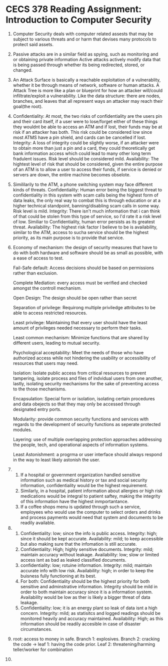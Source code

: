 # CECS 378 Reading Assignment: Introduction to Computer Security

1.  Computer Security deals with computer related assests that may be subject to various threats and or harm that
    devises many protocols to protect said assets. 

2.  Passive attacks are in a similar field as spying, such as monitoring and or obtaining private information
    Active attacks actively modify data that is being passed through whether its being redirected, stored, or changed. 

3.  An Attack Surface is basically a reachable exploitation of a vulnerablity, whether it be through means of
    network, software or human attacks.
    A Attack Tree is more like a plan or blueprint for how an attacker will/could infiltrate/exploit a vulnerability. Like the data structure: there are nodes, branches, and leaves that all represent ways an attacker may reach their goal(the root). 

4.  Confidentiality:  At most, the two risks of confidentiality are the users pin and their card itself, if a user 
    were to lose/forget either of these things they wouldnt be able to access an ATM and if lost, their funds may be at risk if an attacker has both. This risk could be considered low since most ATMS have a pin shield, and cards can be cancelled if lost. 
    Integrity: A loss of integrity could be slightly worse, if an attacker were to obtain more than just a pin and a card, they could theoretically get bank information access which could lead to many other long term fradulent issues. Risk level should be considered mild.
    Availability: The hightest level of risk that should be considered, given the entire purpose of an ATM is to allow a user to access their funds, if service is denied or servers are down, the entire machine becomes obselote. 

5.  Simililarily to the ATM, a phone switching system may face different kinds of threats. 
    Confidentiality: Human error being the biggest threat to confidentiality in this system with scam calls being the highest form of data leaks, the only real way to combat this is through education or at a higher technical standpoint, banning/disabling scam calls in some way. Risk level is mild. 
    Integrity: There isn't much information that i can think of that could be stolen from this type of service, so I'd rate it a risk level of low. Similiar to Confidentiality, human error persists as its greatest threat. 
    Availability: The highest risk factor I believe to be is availability, similar to the ATM, access to sucha  service should be the highest priority, as its main purpose is to provide that service. 

6.  Economy of mechanism: the design of security measures that have to do with both hardware and software should
    be  as small as possible, with a ease of access to test.
    
    Fail-Safe default: Access decisions should be based on permissions rather than exclusion.
    
    Complete Mediation: every access must be verified and checked amongst the controll mechanism. 
    
    Open Design: The design should be open rather than secret
    
    Separation of privilege: Requirong multiple priviledge attributes to be able to access restricted resources. 
    
    Least privilege: Maintaining that every user should have the least amount of privileges needed necessary to perform their tasks. 
    
    Least common mechanism: Minimize functions that are shared by different users, leading to mutual security. 
    
    Psychological acceptability: Meet the needs of those who have authorized access while not hindering the usability or accessibility of resources that users may need. 
    
    Isolation: Isolate public access from critical resources to prevent tampering, isolate process and files of indvidual users  from one another, lastly, isolating security mechanisms for the sake of preventing access to the those mechanisms. 
    
    Encapsulation: Special form or isolation, isolating certain procedures and data obejects so that they may only be accessed through designated entry ports. 
    
    Modularity: provide common security functions and services with regards to the development of security functions as seperate protected modules. 
    
    Layering: use of multiple overlapping protection approaches addressing the people, tech, and operational aspects of information systems.
    
    Least Astonishment: a progrma or user interface should always respond in the way to least likely astonish the user.

7.  1)  If a hospital or government organization handled sensitive information such as medical history or tax and social security
    information, confidentiality would be the highest requirement. 
    2)  Similarly, in a hospital, patient information about allergies or high risk medications would be integral to patient saftey, making the integrity of this information have the highest inmportantance.
    3)  If a coffee shops menu is updated through such a service, employees who would use the computer to select orders and drinks and process payments would need that system and documents to be readily available.

8. 1)   Confidentiality: low; since the info is public access. Integrity: high; since it should be kept accurate. Availability: mild; to keep accessible but also making sure that the infomation is still accurate. 
    2)  Confidentiality: High; highly sensitive documents. Integrity: mild; maintain accuracy without leakage. Availability: low; slow or limited access isnt as bad as leaked classified documents. 
    3)  confidentiality: low; rotuine information. Integrity: mild; maintain accurate info with low risk. Availability: high; in order to keep the buisness fully functioning at its best.
    4)  For both: Confidentiality should be the highest priority for both sensitive and adminstrative information. Integrity should be mild in order to both maintain accuracy since it is a information system. Availability would be low as ther is likely a bigger threat of data leakage. 
    5) Confidentiality: low; it is an energy plant so leak of data isnt a high concern. Integrity: mild; as statisitcs and logged readings should be monitored heavily and accuracy maintained. Availability: High; as this information should be readily accesible in case of disaster circumstances. 

9.  root: access to money in safe. Branch 1: explosives. Branch 2: cracking the code -> leaf 1: having the code prior. Leaf 2: threatening/harming teller/worker for combination

10. 
